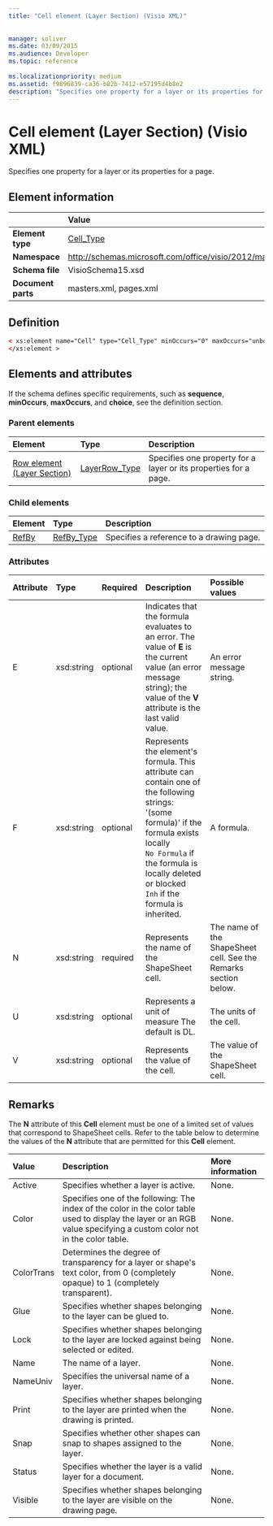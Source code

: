 ```yaml
---
title: "Cell element (Layer Section) (Visio XML)"
 
 
manager: soliver
ms.date: 03/09/2015
ms.audience: Developer
ms.topic: reference
 
ms.localizationpriority: medium
ms.assetid: f9896839-ca36-b82b-7412-e57195d4b8e2
description: "Specifies one property for a layer or its properties for a page."
---
```


# Cell element (Layer Section) (Visio XML)

Specifies one property for a layer or its properties for a page.
  
## Element information

||Value |
|:-----|:-----|
|**Element type** <br/> |[Cell_Type](cell_type-complextypevisio-xml.md) <br/> |
|**Namespace** <br/> |http://schemas.microsoft.com/office/visio/2012/main  <br/> |
|**Schema file** <br/> |VisioSchema15.xsd  <br/> |
|**Document parts** <br/> |masters.xml, pages.xml  <br/> |
   
## Definition

```XML
< xs:element name="Cell" type="Cell_Type" minOccurs="0" maxOccurs="unbounded" >
</xs:element >
```

## Elements and attributes

If the schema defines specific requirements, such as **sequence**, **minOccurs**, **maxOccurs**, and **choice**, see the definition section. 
  
### Parent elements

|**Element**|**Type**|**Description**|
|:-----|:-----|:-----|
|[Row element (Layer Section)](row-element-layer-sectionvisio-xml.md) <br/> |[LayerRow_Type](layerrow_type-complextypevisio-xml.md) <br/> |Specifies one property for a layer or its properties for a page. |
   
### Child elements

|**Element**|**Type**|**Description**|
|:-----|:-----|:-----|
|[RefBy](refby-element-cell_type-complextypevisio-xml.md) <br/> |[RefBy_Type](refby_type-complextypevisio-xml.md) <br/> |Specifies a reference to a drawing page. |
   
### Attributes

|**Attribute**|**Type**|**Required**|**Description**|**Possible values**|
|:-----|:-----|:-----|:-----|:-----|
|E  <br/> |xsd:string  <br/> |optional  <br/> |Indicates that the formula evaluates to an error. The value of **E** is the current value (an error message string); the value of the **V** attribute is the last valid value. |An error message string. |
|F  <br/> |xsd:string  <br/> |optional  <br/> | Represents the element's formula. This attribute can contain one of the following strings:  <br/>  '(some formula)' if the formula exists locally  <br/> `No Formula` if the formula is locally deleted or blocked  <br/> `Inh` if the formula is inherited. |A formula. |
|N  <br/> |xsd:string  <br/> |required  <br/> |Represents the name of the ShapeSheet cell. |The name of the ShapeSheet cell. See the Remarks section below. |
|U  <br/> |xsd:string  <br/> |optional  <br/> |Represents a unit of measure The default is DL. |The units of the cell. |
|V  <br/> |xsd:string  <br/> |optional  <br/> |Represents the value of the cell. |The value of the ShapeSheet cell. |
   
## Remarks

The **N** attribute of this **Cell** element must be one of a limited set of values that correspond to ShapeSheet cells. Refer to the table below to determine the values of the **N** attribute that are permitted for this **Cell** element. 
  
|**Value**|**Description**|**More information**|
|:-----|:-----|:-----|
|Active  <br/> |Specifies whether a layer is active. |None. |
|Color  <br/> |Specifies one of the following: The index of the color in the color table used to display the layer or an RGB value specifying a custom color not in the color table. |None. |
|ColorTrans  <br/> |Determines the degree of transparency for a layer or shape's text color, from 0 (completely opaque) to 1 (completely transparent). |None. |
|Glue  <br/> |Specifies whether shapes belonging to the layer can be glued to. |None. |
|Lock  <br/> |Specifies whether shapes belonging to the layer are locked against being selected or edited. |None. |
|Name  <br/> |The name of a layer. |None. |
|NameUniv  <br/> |Specifies the universal name of a layer. |None. |
|Print  <br/> |Specifies whether shapes belonging to the layer are printed when the drawing is printed. |None. |
|Snap  <br/> |Specifies whether other shapes can snap to shapes assigned to the layer. |None. |
|Status  <br/> |Specifies whether the layer is a valid layer for a document. |None. |
|Visible  <br/> |Specifies whether shapes belonging to the layer are visible on the drawing page. |None. |
   

